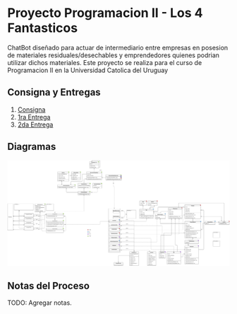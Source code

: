 # Proyecto Programacion II - Los 4 Fantasticos

ChatBot diseñado para actuar de intermediario entre empresas en posesion de materiales residuales/desechables y emprendedores quienes podrian utilizar dichos materiales. Este proyecto se realiza para el curso de Programacion II en la Universidad Catolica del Uruguay

## Consigna y Entregas

1. [Consigna](./docs/Consigna/Consigna.md)
2. [1ra Entrega](./docs/Entregas/Entrega1.md)
3. [2da Entrega](./docs/Entregas/Entrega2.md)

## Diagramas

<img src="./docs/Diagramas/DiagramaUML.svg">

## Notas del Proceso

TODO: Agregar notas.